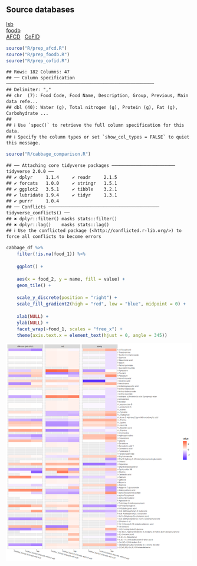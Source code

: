 
## Source databases

[lsb](https://www.leibniz-lsb.de/en/research/technology-facilities/databases)  
[foodb](https://foodb.ca/)  
[AFCD](https://www.foodstandards.gov.au/science-data/monitoringnutrients/afcd/australian-food-composition-database-download-excel-files#nutrient)
 
[CoFID](https://www.gov.uk/government/publications/composition-of-foods-integrated-dataset-cofid)

``` r
source("R/prep_afcd.R")
source("R/prep_foodb.R")
source("R/prep_cofid.R")
```

    ## Rows: 182 Columns: 47
    ## ── Column specification ────────────────────────────────────────────────────────
    ## Delimiter: ","
    ## chr  (7): Food Code, Food Name, Description, Group, Previous, Main data refe...
    ## dbl (40): Water (g), Total nitrogen (g), Protein (g), Fat (g), Carbohydrate ...
    ## 
    ## ℹ Use `spec()` to retrieve the full column specification for this data.
    ## ℹ Specify the column types or set `show_col_types = FALSE` to quiet this message.

``` r
source("R/cabbage_comparison.R")
```

    ## ── Attaching core tidyverse packages ──────────────────────── tidyverse 2.0.0 ──
    ## ✔ dplyr     1.1.4     ✔ readr     2.1.5
    ## ✔ forcats   1.0.0     ✔ stringr   1.5.1
    ## ✔ ggplot2   3.5.1     ✔ tibble    3.2.1
    ## ✔ lubridate 1.9.4     ✔ tidyr     1.3.1
    ## ✔ purrr     1.0.4     
    ## ── Conflicts ────────────────────────────────────────── tidyverse_conflicts() ──
    ## ✖ dplyr::filter() masks stats::filter()
    ## ✖ dplyr::lag()    masks stats::lag()
    ## ℹ Use the conflicted package (<http://conflicted.r-lib.org/>) to force all conflicts to become errors

``` r
cabbage_df %>%
    filter(!is.na(food_1)) %>%

    ggplot() +

    aes(x = food_2, y = name, fill = value) +
    geom_tile() +

    scale_y_discrete(position = "right") +
    scale_fill_gradient2(high = "red", low = "blue", midpoint = 0) +

    xlab(NULL) + 
    ylab(NULL) + 
    facet_wrap(~food_1, scales = "free_x") +
    theme(axis.text.x = element_text(hjust = 0, angle = 345))
```

![](README_files/figure-gfm/plot_cabbages-1.png)<!-- -->
